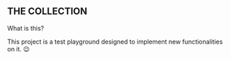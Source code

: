 ## THE COLLECTION

What is this?

This project is a test playground designed to implement new functionalities on it. 😉
